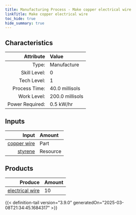 ```yaml
---
title: Manufacturing Process - Make copper electrical wire
linkTitle: Make copper electrical wire
toc_hide: true
hide_summary: true
---
```

<!-- This is generated by the MarsSim HelpGenertor, do not edit. -->


## Characteristics

| Attribute      | Value |
|--------:|:------|
|Type:|Manufacture|
|Skill Level:|0|
|Tech Level:|1|
|Process Time:|40.0 millisols|
|Work Level:|200.0 millisols|
|Power Required:|0.5 kW/hr|

## Inputs

| Input      | Amount |
|--------:|:------|
|[copper wire](/docs/definitions/part/copper-wire)|Part|1|
|[styrene](/docs/definitions/resource/styrene)|Resource|1.0 kg|

## Products


| Produce      | Amount |
|--------:|:------|
|[electrical wire](/docs/definitions/part/electrical-wire)|10|



{{< definition-tail version="3.9.0" generatedOn="2025-03-08T21:34:45.1684317" >}}



